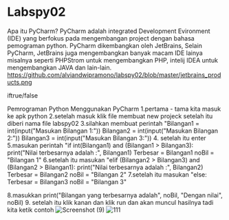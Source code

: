 # Labspy02

Apa itu PyCharm?
PyCharm adalah integrated Development Evironment (IDE) yang berfokus pada mengembangan project dengan bahasa pemograman python. PyCharm dikembangkan oleh JetBrains, Selain PyCharm, JetBrains juga mengembangkan banyak macam IDE lainya misalnya seperti PHPStrom untuk mengembangkan PHP, intelij IDEA untuk mengembangkan JAVA dan lain-lain.
https://github.com/alviandwipramono/labspy02/blob/master/jetbrains_products.png

iftrue/false

Pemrograman Python Menggunakan PyCharm
1.pertama - tama kita masuk ke apk python
2.setelah masuk klik file membuat new projeck setelah itu diberi nama file labspy02
3.silahkan membuat perintah "Bilangan1 = int(input("Masukan Bilangan 1:"))
                             Bilangan2 = int(input("Masukan Bilangan 2:"))
                             Bilangan3 = int(input("Masukan Bilangan 3:"))
4. setelah itu enter
5.masukan perintah "if int(Bilangan1) and (Bilangan1 > Bilangan3):
                    print("Nilai terbesarnya adalah :", Bilangan1)
                    Terbesar = Bilangan1
                    noBil = "Bilangan 1"
6.setelah itu masukan "elif (Bilangan2 > Bilangan3) and (Bilangan2 > Bilangan1):
                       print("Nilai terbesarnya adalah :", Bilangan2)
                       Terbesar = Bilangan2
                       noBil = "Bilangan 2"
7.setelah itu masukan "else:
                           Terbesar = Bilangan3
                           noBil = "Bilangan 3"

8.masukkan print("Bilangan yang terbesarnya adalah", noBil, "Dengan nilai", noBil)
9. setelah itu klik kanan dan klik run dan akan muncul hasilnya tadi kita ketik
contoh 
![Screenshot (9)](https://user-images.githubusercontent.com/56498195/68068134-89bebd00-fd84-11e9-9635-956ecdc81de1.png)
![111](https://user-images.githubusercontent.com/56498195/68068567-c42a5900-fd88-11e9-8270-2222ff2ee0d3.PNG)
